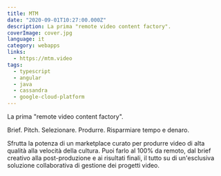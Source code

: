 ```yaml
---
title: MTM
date: "2020-09-01T10:27:00.000Z"
description: La prima "remote video content factory".
coverImage: cover.jpg
language: it
category: webapps
links:
  - https://mtm.video
tags:
  - typescript
  - angular
  - java
  - cassandra
  - google-cloud-platform
---
```


La prima "remote video content factory".

Brief. Pitch. Selezionare. Produrre. Risparmiare tempo e denaro.

Sfrutta la potenza di un marketplace curato per produrre video di alta qualità alla velocità della cultura. Puoi farlo al 100% da remoto, dal brief creativo alla post-produzione e ai risultati finali, il tutto su di un'esclusiva soluzione collaborativa di gestione dei progetti video.
